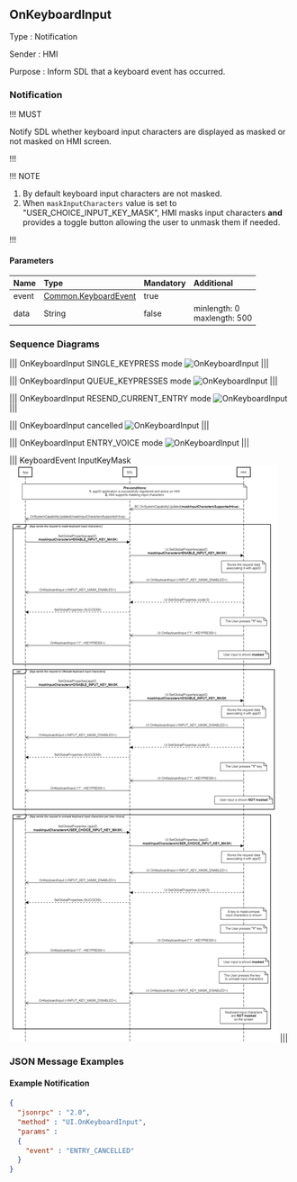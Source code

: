 ## OnKeyboardInput

Type
: Notification

Sender
: HMI

Purpose
: Inform SDL that a keyboard event has occurred.

### Notification

!!! MUST

Notify SDL whether keyboard input characters are displayed as masked or not masked on HMI screen. 

!!!

!!! NOTE

1. By default keyboard input characters are not masked.
2. When `maskInputCharacters` value is set to "USER_CHOICE_INPUT_KEY_MASK", HMI masks input characters **and** provides a toggle button allowing the user to unmask them if needed.

!!!

#### Parameters

|Name|Type|Mandatory|Additional|
|:---|:---|:--------|:---------|
|event|[Common.KeyboardEvent](../../common/enums/#keyboardevent)|true||
|data|String|false|minlength: 0<br>maxlength: 500|

### Sequence Diagrams

|||
OnKeyboardInput SINGLE_KEYPRESS mode
![OnKeyboardInput](./assets/OnKeyboardInputSingle.png)
|||

|||
OnKeyboardInput QUEUE_KEYPRESSES mode
![OnKeyboardInput](./assets/OnKeyboardInputQueue.png)
|||

|||
OnKeyboardInput RESEND_CURRENT_ENTRY mode
![OnKeyboardInput](./assets/OnKeyboardInputResend.png)
|||

|||
OnKeyboardInput cancelled
![OnKeyboardInput](./assets/OnKeyboardInputCancel.png)
|||

|||
OnKeyboardInput ENTRY_VOICE mode
![OnKeyboardInput](./assets/OnKeyboardInputVoice.png)
|||

|||
KeyboardEvent InputKeyMask
![OnKeyboardInput](./assets/KeyboardEventInputKeyMask.png)
|||

### JSON Message Examples

#### Example Notification

```json
{
  "jsonrpc" : "2.0",
  "method" : "UI.OnKeyboardInput",
  "params" :
  {
    "event" : "ENTRY_CANCELLED"
  }
}
```
